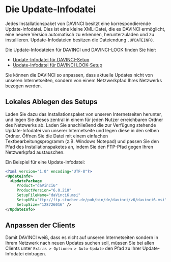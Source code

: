 # Die Update-Infodatei

Jedes Installationspaket von DAVINCI besitzt eine korrespondierende Update-Infodatei. Dies ist eine kleine XML-Datei, die es DAVINCI ermöglicht, eine neuere Version automatisch zu erkennen, herunterzuladen und zu installieren. Update-Infodateien besitzen die Dateiendung `.UPDATEINFO`.

Die Update-Infodateien für DAVINCI und DAVINCI-LOOK finden Sie hier:

* [Update-Infodatei für DAVINCI-Setup]
* [Update-Infodatei für DAVINCI LOOK-Setup]

Sie können die DAVINCI so anpassen, dass aktuelle Updates nicht von unseren Internetseiten, sondern von einem Netzwerkpfad Ihres Netzwerks bezogen werden.

## Lokales Ablegen des Setups

Laden Sie dazu das Installationspaket von unseren Internetseiten herunter, und legen Sie dieses zentral in einem für jeden Nutzer erreichbaren Ordner des Netzwerks ab. Laden Sie anschließend die zur Verfügung stehende Update-Infodatei von unserer Internetseite und legen diese in den selben Ordner. Öffnen Sie die Datei mit einem einfachen Textbearbeitungsprogramm (z.B. Windows Notepad) und passen Sie den Pfad des Installationspaketes an, indem Sie den FTP-Pfad gegen Ihren Netzwerkpfad austauschen.

Ein Beispiel für eine Update-Infodatei:

``` xml
<?xml version="1.0" encoding="UTF-8"?>
<UpdateInfo>
  <UpdatePackage 
     Product="daVinci6" 
     ProductVersion="6.0.210" 
     SetupFileName="daVinci6.msi"
     SetupURL="ftp://ftp.stueber.de/pub/bin/de/davinci/v6/davinci6.msi"
     SetupSize="128726016" />
</UpdateInfo>
```

## Anpassen der Clients

Damit DAVINCI weiß, dass es nicht auf unseren Internetseiten sondern in Ihrem Netzwerk nach neuen Updates suchen soll, müssen Sie bei allen Clients unter `Extras > Optionen > Auto-Update` den Pfad zu Ihrer Update-Infodatei eintragen.

[Update-Infodatei für DAVINCI-Setup]: https://download.stueber.de/bin/de/davinci/v6/davinci6.updateinfo
[Update-Infodatei für DAVINCI LOOK-Setup]:  https://download.stueber.de/bin/de/davinci/v6/davinci6look.updateinfo
